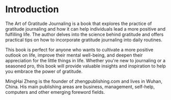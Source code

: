 # Introduction

The Art of Gratitude Journaling is a book that explores the practice of gratitude journaling and how it can help individuals lead a more positive and fulfilling life. The author delves into the science behind gratitude and offers practical tips on how to incorporate gratitude journaling into daily routines.

This book is perfect for anyone who wants to cultivate a more positive outlook on life, improve their mental well-being, and deepen their appreciation for the little things in life. Whether you're new to journaling or a seasoned pro, this book will provide valuable insights and inspiration to help you embrace the power of gratitude.

MingHai Zheng is the founder of zhengpublishing.com and lives in Wuhan, China. His main publishing areas are business, management, self-help, computers and other emerging foreword fields.
